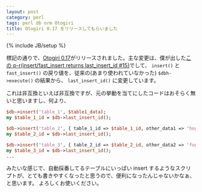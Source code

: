 ```yaml
---
layout: post
category: perl
tags: perl db orm Otogiri
title: Otogiri 0.17 をリリースしてもらいました
---
```

{% include JB/setup %}

標記の通りで、[Otogiri 0.17](https://metacpan.org/release/YTURTLE/Otogiri-0.17)がリリースされました。主な変更は、僕が出した[この p-r(insert/fast_insert returns last_insert_id #15)](https://github.com/ytnobody/Otogiri/pull/15)でして、 `insert()` と `fast_insert()` の戻り値を、従来の(あまり使われていなかった) `$dbh->execute()` の結果から、 `last_insert_id()` に変更しています。

これは非互換といえば非互換ですが、元の挙動を当てにしたコードはおそらく無いと思いますし、何より、

```perl
$db->insert('table_1', $table1_data);
my $table_1_id = $db->last_insert_id();

$db->insert('table_2', { table_1_id => $table_1_id, other_data1 => 'hogehoge' });
my $table_2_id = $db->last_insert_id();

$db->insert('table_3', { table_2_id => $table_2_id, other_data2 => 'fugafuga' });
my $table_3_id = $db->last_insert_id();
...
```

みたいな感じで、自動採番してるテーブルにいっぱい insert するようなスクリプトが、とても書きやすくなったと思うので、便利になったんじゃないかなぁ、と思います。
よろしくお使いください。
